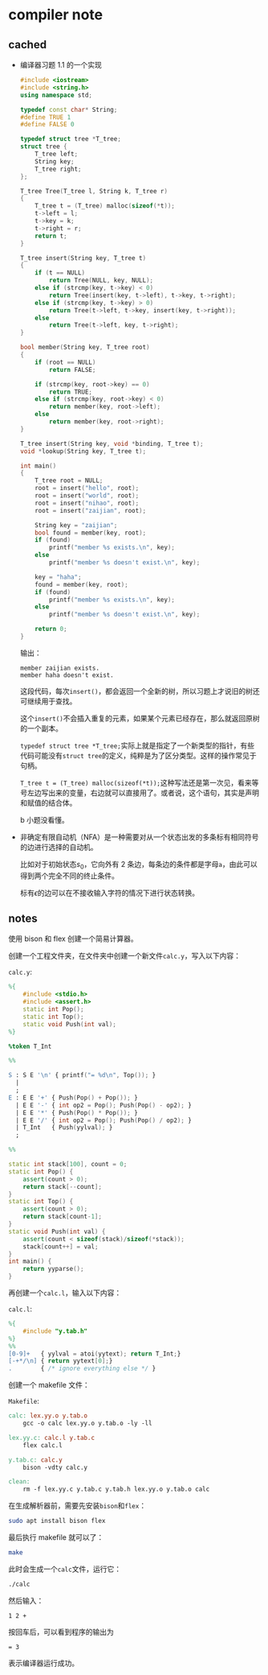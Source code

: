 # compiler note

## cached

* 编译器习题 1.1 的一个实现

    ```cpp
    #include <iostream>
    #include <string.h>
    using namespace std;

    typedef const char* String;
    #define TRUE 1
    #define FALSE 0

    typedef struct tree *T_tree;
    struct tree {
        T_tree left;
        String key;
        T_tree right;
    };

    T_tree Tree(T_tree l, String k, T_tree r)
    {
        T_tree t = (T_tree) malloc(sizeof(*t));
        t->left = l;
        t->key = k;
        t->right = r;
        return t;
    }

    T_tree insert(String key, T_tree t)
    {
        if (t == NULL)
            return Tree(NULL, key, NULL);
        else if (strcmp(key, t->key) < 0)
            return Tree(insert(key, t->left), t->key, t->right);
        else if (strcmp(key, t->key) > 0)
            return Tree(t->left, t->key, insert(key, t->right));
        else
            return Tree(t->left, key, t->right);
    }

    bool member(String key, T_tree root)
    {
        if (root == NULL)
            return FALSE;

        if (strcmp(key, root->key) == 0)
            return TRUE;
        else if (strcmp(key, root->key) < 0)
            return member(key, root->left);
        else
            return member(key, root->right);
    }

    T_tree insert(String key, void *binding, T_tree t);
    void *lookup(String key, T_tree t);

    int main()
    {
        T_tree root = NULL;
        root = insert("hello", root);
        root = insert("world", root);
        root = insert("nihao", root);
        root = insert("zaijian", root);

        String key = "zaijian";
        bool found = member(key, root);
        if (found)
            printf("member %s exists.\n", key);
        else
            printf("member %s doesn't exist.\n", key);

        key = "haha";
        found = member(key, root);
        if (found)
            printf("member %s exists.\n", key);
        else
            printf("member %s doesn't exist.\n", key);

        return 0;
    }
    ```

    输出：

    ```
    member zaijian exists.
    member haha doesn't exist.
    ```

    这段代码，每次`insert()`，都会返回一个全新的树，所以习题上才说旧的树还可继续用于查找。

    这个`insert()`不会插入重复的元素，如果某个元素已经存在，那么就返回原树的一个副本。

    `typedef struct tree *T_tree;`实际上就是指定了一个新类型的指针，有些代码可能没有`struct tree`的定义，纯粹是为了区分类型。这样的操作常见于句柄。

    `T_tree t = (T_tree) malloc(sizeof(*t));`这种写法还是第一次见，看来等号左边写出来的变量，右边就可以直接用了。或者说，这个语句，其实是声明和赋值的结合体。

    b 小题没看懂。

* 非确定有限自动机（NFA）是一种需要对从一个状态出发的多条标有相同符号的边进行选择的自动机。

    比如对于初始状态$s_0$，它向外有 2 条边，每条边的条件都是字母`a`，由此可以得到两个完全不同的终止条件。

    标有$\epsilon$的边可以在不接收输入字符的情况下进行状态转换。

## notes

使用 bison 和 flex 创建一个简易计算器。

创建一个工程文件夹，在文件夹中创建一个新文件`calc.y`，写入以下内容：

`calc.y`:

```y
%{
    #include <stdio.h>
    #include <assert.h>
    static int Pop();
    static int Top();
    static void Push(int val);
%}

%token T_Int

%%

S : S E '\n' { printf("= %d\n", Top()); }
  |
  ;
E : E E '+' { Push(Pop() + Pop()); }
  | E E '-' { int op2 = Pop(); Push(Pop() - op2); }
  | E E '*' { Push(Pop() * Pop()); }
  | E E '/' { int op2 = Pop(); Push(Pop() / op2); }
  | T_Int   { Push(yylval); }
  ;

%%

static int stack[100], count = 0;
static int Pop() {
    assert(count > 0);
    return stack[--count];
}
static int Top() {
    assert(count > 0);
    return stack[count-1];
}
static void Push(int val) {
    assert(count < sizeof(stack)/sizeof(*stack));
    stack[count++] = val;
}
int main() {
    return yyparse();
}
```

再创建一个`calc.l`，输入以下内容：

`calc.l`:

```l
%{
    #include "y.tab.h"
%}
%%
[0-9]+   { yylval = atoi(yytext); return T_Int;}
[-+*/\n] { return yytext[0];}
.        { /* ignore everything else */ }
```

创建一个 makefile 文件：

`Makefile`:

```makefile
calc: lex.yy.o y.tab.o
	gcc -o calc lex.yy.o y.tab.o -ly -ll

lex.yy.c: calc.l y.tab.c
	flex calc.l

y.tab.c: calc.y
	bison -vdty calc.y

clean:
	rm -f lex.yy.c y.tab.c y.tab.h lex.yy.o y.tab.o calc
```

在生成解析器前，需要先安装`bison`和`flex`：

```bash
sudo apt install bison flex
```

最后执行 makefile 就可以了：

```bash
make
```

此时会生成一个`calc`文件，运行它：

```bash
./calc
```

然后输入：

```
1 2 +
```

按回车后，可以看到程序的输出为

```
= 3
```

表示编译器运行成功。

